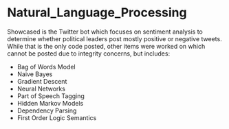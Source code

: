 # Natural_Language_Processing

Showcased is the Twitter bot which focuses on sentiment analysis to determine whether political leaders post mostly positive or negative tweets. While that is the only code posted, other items were worked on which cannot be posted due to integrity concerns, but includes:

* Bag of Words Model
* Naive Bayes
* Gradient Descent
* Neural Networks
* Part of Speech Tagging
* Hidden Markov Models
* Dependency Parsing
* First Order Logic Semantics
